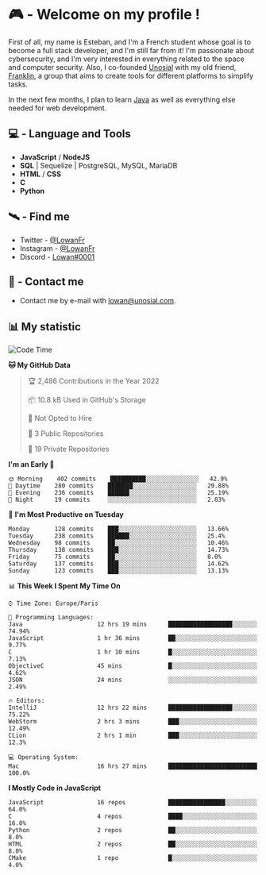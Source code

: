 # 🎮 - Welcome on my profile !
First of all, my name is Esteban, and I'm a French student whose goal is to become a full stack developer, and I'm still far from it!
I'm passionate about cybersecurity, and I'm very interested in everything related to the space and computer security.
Also, I co-founded [Unosial](https://github.com/Unosial) with my old friend, [Franklin](https://github.com/AbaFranklin/), a group that aims to create tools for different platforms to simplify tasks. 

In the next few months, I plan to learn [Java](https://www.java.com/) as well as everything else needed for web development.




## 💻 - Language and Tools
- **JavaScript** / **NodeJS**
- **SQL** | Sequelize | PostgreSQL, MySQL, MariaDB
- **HTML** / **CSS**
- **C**
- **Python**

## 🛰️ - Find me

 - Twitter - [@LowanFr](https://twitter.com/LowanFr/)
 - Instagram - [@LowanFr](https://instagram.com/LowanFr)
 - Discord -  [Lowan#0001](https://unosial.bio/Lowan)
 
## 📡 - Contact me
 - Contact me by e-mail with [lowan@unosial.com](mailto:lowan@unosial.com).

## 📊 My statistic
<!--START_SECTION:waka-->
![Code Time](http://img.shields.io/badge/Code%20Time-31%20hrs%2053%20mins-blue)

**🐱 My GitHub Data** 

> 🏆 2,486 Contributions in the Year 2022
 > 
> 📦 10.8 kB Used in GitHub's Storage 
 > 
> 🚫 Not Opted to Hire
 > 
> 📜 3 Public Repositories 
 > 
> 🔑 19 Private Repositories  
 > 
**I'm an Early 🐤** 

```text
🌞 Morning    402 commits    ██████████░░░░░░░░░░░░░░░   42.9% 
🌆 Daytime    280 commits    ███████░░░░░░░░░░░░░░░░░░   29.88% 
🌃 Evening    236 commits    ██████░░░░░░░░░░░░░░░░░░░   25.19% 
🌙 Night      19 commits     ░░░░░░░░░░░░░░░░░░░░░░░░░   2.03%

```
📅 **I'm Most Productive on Tuesday** 

```text
Monday       128 commits    ███░░░░░░░░░░░░░░░░░░░░░░   13.66% 
Tuesday      238 commits    ██████░░░░░░░░░░░░░░░░░░░   25.4% 
Wednesday    98 commits     ██░░░░░░░░░░░░░░░░░░░░░░░   10.46% 
Thursday     138 commits    ███░░░░░░░░░░░░░░░░░░░░░░   14.73% 
Friday       75 commits     ██░░░░░░░░░░░░░░░░░░░░░░░   8.0% 
Saturday     137 commits    ███░░░░░░░░░░░░░░░░░░░░░░   14.62% 
Sunday       123 commits    ███░░░░░░░░░░░░░░░░░░░░░░   13.13%

```


📊 **This Week I Spent My Time On** 

```text
⌚︎ Time Zone: Europe/Paris

💬 Programming Languages: 
Java                     12 hrs 19 mins      ██████████████████░░░░░░░   74.94% 
JavaScript               1 hr 36 mins        ██░░░░░░░░░░░░░░░░░░░░░░░   9.77% 
C                        1 hr 10 mins        █░░░░░░░░░░░░░░░░░░░░░░░░   7.13% 
ObjectiveC               45 mins             █░░░░░░░░░░░░░░░░░░░░░░░░   4.62% 
JSON                     24 mins             ░░░░░░░░░░░░░░░░░░░░░░░░░   2.49%

🔥 Editors: 
IntelliJ                 12 hrs 22 mins      ██████████████████░░░░░░░   75.22% 
WebStorm                 2 hrs 3 mins        ███░░░░░░░░░░░░░░░░░░░░░░   12.49% 
CLion                    2 hrs 1 min         ███░░░░░░░░░░░░░░░░░░░░░░   12.3%

💻 Operating System: 
Mac                      16 hrs 27 mins      █████████████████████████   100.0%

```

**I Mostly Code in JavaScript** 

```text
JavaScript               16 repos            ████████████████░░░░░░░░░   64.0% 
C                        4 repos             ████░░░░░░░░░░░░░░░░░░░░░   16.0% 
Python                   2 repos             ██░░░░░░░░░░░░░░░░░░░░░░░   8.0% 
HTML                     2 repos             ██░░░░░░░░░░░░░░░░░░░░░░░   8.0% 
CMake                    1 repo              █░░░░░░░░░░░░░░░░░░░░░░░░   4.0%

```



<!--END_SECTION:waka-->
